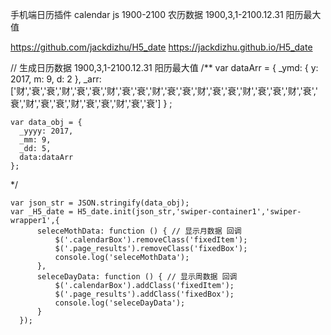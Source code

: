 
手机端日历插件
calendar js 1900-2100 农历数据
1900,3,1-2100.12.31 阳历最大值


https://github.com/jackdizhu/H5_date
https://jackdizhu.github.io/H5_date

[comment]: <> (This is a comment, it will not be included)
[comment]: <> (in  the output file unless you use it in)
[comment]: <> (a reference style link.)
[//]: <> (This is also a comment.)
[//]: # (This may be the most platform independent comment)

// 生成日历数据 1900,3,1-2100.12.31 阳历最大值
/**
    var dataArr =
        {
          _ymd: {
            y: 2017,
            m: 9,
            d: 2
          },
          _arr: ['财','衰','衰','财','衰','衰','财','衰','衰','财','衰','衰','财','衰','衰','财','衰','衰','财','衰','衰','财','衰','衰','财','衰','衰','财','衰','衰']
        }
      ;

    var data_obj = {
      _yyyy: 2017,
      _mm: 9,
      _dd: 5,
      data:dataArr
    };
*/

    var json_str = JSON.stringify(data_obj);
    var _H5_date = H5_date.init(json_str,'swiper-container1','swiper-wrapper1',{
          seleceMothData: function () { // 显示月数据 回调
              $('.calendarBox').removeClass('fixedItem');
              $('.page_results').removeClass('fixedBox');
              console.log('seleceMothData');
          },
          seleceDayData: function () { // 显示周数据 回调
              $('.calendarBox').addClass('fixedItem');
              $('.page_results').addClass('fixedBox');
              console.log('seleceDayData');
          }
      });

